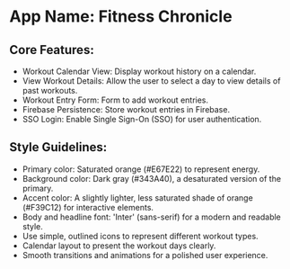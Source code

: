 # **App Name**: Fitness Chronicle

## Core Features:

- Workout Calendar View: Display workout history on a calendar.
- View Workout Details: Allow the user to select a day to view details of past workouts.
- Workout Entry Form: Form to add workout entries.
- Firebase Persistence: Store workout entries in Firebase.
- SSO Login: Enable Single Sign-On (SSO) for user authentication.

## Style Guidelines:

- Primary color: Saturated orange (#E67E22) to represent energy.
- Background color: Dark gray (#343A40), a desaturated version of the primary.
- Accent color: A slightly lighter, less saturated shade of orange (#F39C12) for interactive elements.
- Body and headline font: 'Inter' (sans-serif) for a modern and readable style.
- Use simple, outlined icons to represent different workout types.
- Calendar layout to present the workout days clearly.
- Smooth transitions and animations for a polished user experience.